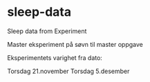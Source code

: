 # sleep-data
Sleep data from Experiment

Master eksperiment på søvn til master oppgave


Eksperimentets varighet fra dato: 

Torsdag 21.november
Torsdag 5.desember

